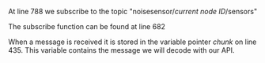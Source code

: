 At line 788 we subscribe to the topic "noisesensor/*current node ID*/sensors"

The subscribe function can be found at line 682

When a message is received it is stored in the variable pointer _chunk_ on line 435. 
This variable contains the message we will decode with our API. 
